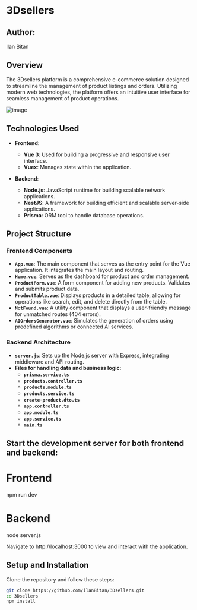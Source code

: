 # 3Dsellers

## Author:
Ilan Bitan

## Overview
The 3Dsellers platform is a comprehensive e-commerce solution designed to streamline the management of product listings and orders. Utilizing modern web technologies, the platform offers an intuitive user interface for seamless management of product operations.

![image](https://github.com/user-attachments/assets/d0bb444e-f864-4fca-be12-cb5ed8e35406)

## Technologies Used
- **Frontend**:
  - **Vue 3**: Used for building a progressive and responsive user interface.
  - **Vuex**: Manages state within the application.

- **Backend**:
  - **Node.js**: JavaScript runtime for building scalable network applications.
  - **NestJS**: A framework for building efficient and scalable server-side applications.
  - **Prisma**: ORM tool to handle database operations.
    
## Project Structure
### Frontend Components
- **`App.vue`**: The main component that serves as the entry point for the Vue application. It integrates the main layout and routing.
- **`Home.vue`**: Serves as the dashboard for product and order management.
- **`ProductForm.vue`**: A form component for adding new products. Validates and submits product data.
- **`ProductTable.vue`**: Displays products in a detailed table, allowing for operations like search, edit, and delete directly from the table.
- **`NotFound.vue`**: A utility component that displays a user-friendly message for unmatched routes (404 errors).
- **`AIOrdersGenerator.vue`**: Simulates the generation of orders using predefined algorithms or connected AI services.

### Backend Architecture
- **`server.js`**: Sets up the Node.js server with Express, integrating middleware and API routing.
- **Files for handling data and business logic**:
  - **`prisma.service.ts`**
  - **`products.controller.ts`**
  - **`products.module.ts`**
  - **`products.service.ts`**
  - **`create-product.dto.ts`**
  - **`app.controller.ts`**
  - **`app.module.ts`**
  - **`app.service.ts`**
  - **`main.ts`**
    
## Start the development server for both frontend and backend:

# Frontend
npm run dev

# Backend
node server.js

Navigate to http://localhost:3000 to view and interact with the application.

## Setup and Installation
Clone the repository and follow these steps:

```bash
git clone https://github.com/ilanBitan/3Dsellers.git
cd 3Dsellers
npm install

